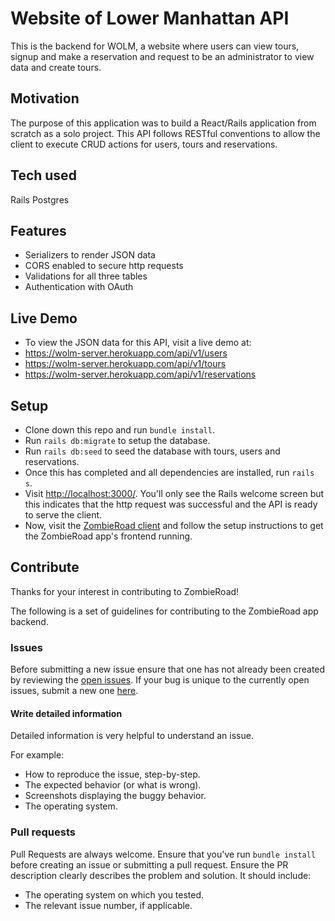 
# Website of Lower Manhattan API
This is the backend for WOLM, a website where users can view tours, signup and make a reservation and request to be an administrator to view data and create tours.

## Motivation
The purpose of this application was to build a React/Rails application from scratch as a solo project. This API follows RESTful conventions to allow the client to execute CRUD actions for users, tours and reservations.

## Tech used
Rails
Postgres

## Features
- Serializers to render JSON data
- CORS enabled to secure http requests
- Validations for all three tables
- Authentication with OAuth

## Live Demo
- To view the JSON data for this API, visit a live demo at:
- https://wolm-server.herokuapp.com/api/v1/users
- https://wolm-server.herokuapp.com/api/v1/tours
- https://wolm-server.herokuapp.com/api/v1/reservations

## Setup
- Clone down this repo and run `bundle install`.
- Run `rails db:migrate` to setup the database.
- Run `rails db:seed` to seed the database with tours, users and reservations.
- Once this has completed and all dependencies are installed, run `rails s`.
- Visit [http://localhost:3000/](http://localhost:3000/). You'll only see the Rails welcome screen but this indicates that the http request was successful and the API is ready to serve the client.
- Now, visit the [ZombieRoad client](https://github.com/cmonkey03/ZombieRoad) and follow the setup instructions to get the ZombieRoad app's frontend running.

## Contribute
Thanks for your interest in contributing to ZombieRoad!

The following is a set of guidelines for contributing to the ZombieRoad app backend.

### Issues
Before submitting a new issue ensure that one has not already been created by reviewing the [open issues](https://github.com/tristramjones/ZombieRoadBackend/issues). If your bug is unique to the currently open issues, submit a new one [here](https://github.com/tristramjones/ZombieRoadBackend/issues/new).

#### Write detailed information
Detailed information is very helpful to understand an issue.

For example:
- How to reproduce the issue, step-by-step.
- The expected behavior (or what is wrong).
- Screenshots displaying the buggy behavior.
- The operating system.

### Pull requests
Pull Requests are always welcome. Ensure that you've run `bundle install` before creating an issue or submitting a pull request. Ensure the PR description clearly describes the problem and solution. It should include:
- The operating system on which you tested.
- The relevant issue number, if applicable.
